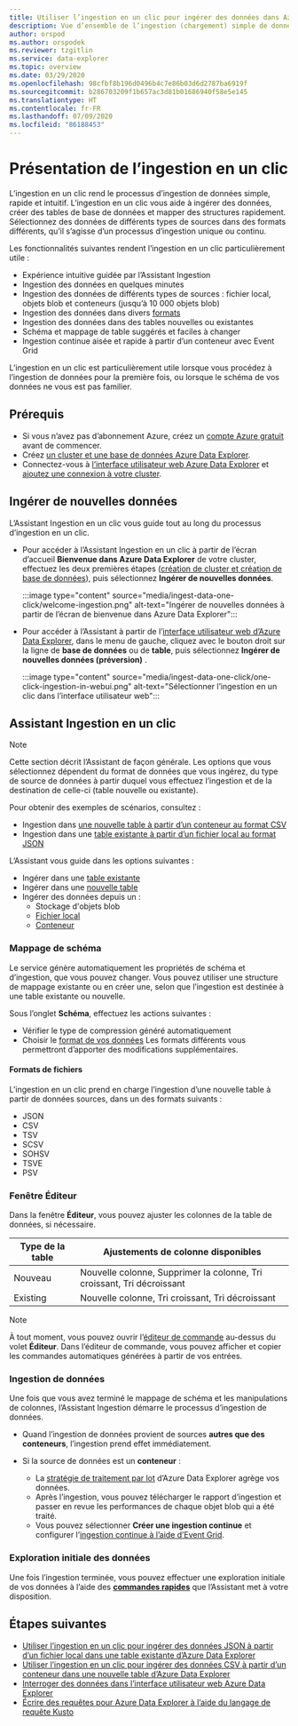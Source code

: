 ```yaml
---
title: Utiliser l’ingestion en un clic pour ingérer des données dans Azure Data Explorer
description: Vue d’ensemble de l’ingestion (chargement) simple de données dans Azure Data Explorer, au moyen de l’ingestion en un clic.
author: orspod
ms.author: orspodek
ms.reviewer: tzgitlin
ms.service: data-explorer
ms.topic: overview
ms.date: 03/29/2020
ms.openlocfilehash: 98cfbf8b196d0496b4c7e86b03d6d2787ba6919f
ms.sourcegitcommit: b286703209f1b657ac3d81b01686940f58e5e145
ms.translationtype: HT
ms.contentlocale: fr-FR
ms.lasthandoff: 07/09/2020
ms.locfileid: "86188453"
---
```

# <a name="what-is-one-click-ingestion"></a>Présentation de l’ingestion en un clic

L’ingestion en un clic rend le processus d’ingestion de données simple, rapide et intuitif. L’ingestion en un clic vous aide à ingérer des données, créer des tables de base de données et mapper des structures rapidement. Sélectionnez des données de différents types de sources dans des formats différents, qu’il s’agisse d’un processus d’ingestion unique ou continu.

Les fonctionnalités suivantes rendent l’ingestion en un clic particulièrement utile :

* Expérience intuitive guidée par l’Assistant Ingestion
* Ingestion des données en quelques minutes
* Ingestion des données de différents types de sources : fichier local, objets blob et conteneurs (jusqu’à 10 000 objets blob)
* Ingestion des données dans divers [formats](#file-formats)
* Ingestion des données dans des tables nouvelles ou existantes
* Schéma et mappage de table suggérés et faciles à changer
* Ingestion continue aisée et rapide à partir d’un conteneur avec Event Grid

L’ingestion en un clic est particulièrement utile lorsque vous procédez à l’ingestion de données pour la première fois, ou lorsque le schéma de vos données ne vous est pas familier.

## <a name="prerequisites"></a>Prérequis

* Si vous n’avez pas d’abonnement Azure, créez un [compte Azure gratuit](https://azure.microsoft.com/free/) avant de commencer.
* Créez [un cluster et une base de données Azure Data Explorer](create-cluster-database-portal.md).
* Connectez-vous à [l’interface utilisateur web Azure Data Explorer](https://dataexplorer.azure.com/) et [ajoutez une connexion à votre cluster](web-query-data.md#add-clusters).

## <a name="ingest-new-data"></a>Ingérer de nouvelles données

L’Assistant Ingestion en un clic vous guide tout au long du processus d’ingestion en un clic.

* Pour accéder à l’Assistant Ingestion en un clic à partir de l’écran d’accueil **Bienvenue dans Azure Data Explorer** de votre cluster, effectuez les deux premières étapes ([création de cluster et création de base de données](#prerequisites)), puis sélectionnez **Ingérer de nouvelles données**.

    :::image type="content" source="media/ingest-data-one-click/welcome-ingestion.png" alt-text="Ingérer de nouvelles données à partir de l’écran de bienvenue dans Azure Data Explorer":::

* Pour accéder à l’Assistant à partir de l’[interface utilisateur web d’Azure Data Explorer](https://dataexplorer.azure.com/), dans le menu de gauche, cliquez avec le bouton droit sur la ligne de **base de données** ou de **table**, puis sélectionnez **Ingérer de nouvelles données (préversion)** .

    :::image type="content" source="media/ingest-data-one-click/one-click-ingestion-in-webui.png" alt-text="Sélectionner l’ingestion en un clic dans l’interface utilisateur web":::

<!-- TODO either change the local file tutorial to blob storage or create another one to show users how to do this-->

## <a name="one-click-ingestion-wizard"></a>Assistant Ingestion en un clic

> [!NOTE]
> Cette section décrit l’Assistant de façon générale. Les options que vous sélectionnez dépendent du format de données que vous ingérez, du type de source de données à partir duquel vous effectuez l’ingestion et de la destination de celle-ci (table nouvelle ou existante).
>
> Pour obtenir des exemples de scénarios, consultez :
> * Ingestion dans [une nouvelle table à partir d’un conteneur au format CSV](one-click-ingestion-new-table.md)
> * Ingestion dans une [table existante à partir d’un fichier local au format JSON](one-click-ingestion-existing-table.md) 

L’Assistant vous guide dans les options suivantes :
   * Ingérer dans une [table existante](one-click-ingestion-existing-table.md)
   * Ingérer dans une [nouvelle table](one-click-ingestion-new-table.md)
   * Ingérer des données depuis un :
      * Stockage d'objets blob
      * [Fichier local](one-click-ingestion-existing-table.md)
      * [Conteneur](one-click-ingestion-new-table.md)


### <a name="schema-mapping"></a>Mappage de schéma

Le service génère automatiquement les propriétés de schéma et d’ingestion, que vous pouvez changer. Vous pouvez utiliser une structure de mappage existante ou en créer une, selon que l’ingestion est destinée à une table existante ou nouvelle.

Sous l’onglet **Schéma**, effectuez les actions suivantes :
   * Vérifier le type de compression généré automatiquement
   * Choisir le [format de vos données](#file-formats) Les formats différents vous permettront d’apporter des modifications supplémentaires.

#### <a name="file-formats"></a>Formats de fichiers

L’ingestion en un clic prend en charge l’ingestion d’une nouvelle table à partir de données sources, dans un des formats suivants :
* JSON
* CSV
* TSV
* SCSV
* SOHSV
* TSVE
* PSV

### <a name="editor-window"></a>Fenêtre Éditeur

Dans la fenêtre **Éditeur**, vous pouvez ajuster les colonnes de la table de données, si nécessaire. 

|Type de la table  |Ajustements de colonne disponibles  |
|---------|---------|
|Nouveau     | Nouvelle colonne, Supprimer la colonne, Tri croissant, Tri décroissant  |
|Existing     | Nouvelle colonne, Tri croissant, Tri décroissant  |

>[!NOTE]
> À tout moment, vous pouvez ouvrir l’[éditeur de commande](one-click-ingestion-new-table.md#command-editor) au-dessus du volet **Éditeur**. Dans l’éditeur de commande, vous pouvez afficher et copier les commandes automatiques générées à partir de vos entrées.

### <a name="data-ingestion"></a>Ingestion de données

Une fois que vous avez terminé le mappage de schéma et les manipulations de colonnes, l’Assistant Ingestion démarre le processus d’ingestion de données. 

* Quand l’ingestion de données provient de sources **autres que des conteneurs**, l’ingestion prend effet immédiatement.

* Si la source de données est un **conteneur** :
    * La [stratégie de traitement par lot](kusto/management/batchingpolicy.md) d’Azure Data Explorer agrège vos données. 
    * Après l’ingestion, vous pouvez télécharger le rapport d’ingestion et passer en revue les performances de chaque objet blob qui a été traité. 
    * Vous pouvez sélectionner **Créer une ingestion continue** et configurer l’[ingestion continue à l’aide d’Event Grid](one-click-ingestion-new-table.md#create-continuous-ingestion-for-container).
 
### <a name="initial-data-exploration"></a>Exploration initiale des données
   
Une fois l’ingestion terminée, vous pouvez effectuer une exploration initiale de vos données à l’aide des **[commandes rapides](one-click-ingestion-existing-table.md#quick-queries-and-tools)** que l’Assistant met à votre disposition.

## <a name="next-steps"></a>Étapes suivantes

* [Utiliser l’ingestion en un clic pour ingérer des données JSON à partir d’un fichier local dans une table existante d’Azure Data Explorer](one-click-ingestion-existing-table.md)
* [Utiliser l’ingestion en un clic pour ingérer des données CSV à partir d’un conteneur dans une nouvelle table d’Azure Data Explorer](one-click-ingestion-new-table.md)
* [Interroger des données dans l’interface utilisateur web Azure Data Explorer](web-query-data.md)
* [Écrire des requêtes pour Azure Data Explorer à l’aide du langage de requête Kusto](write-queries.md)
